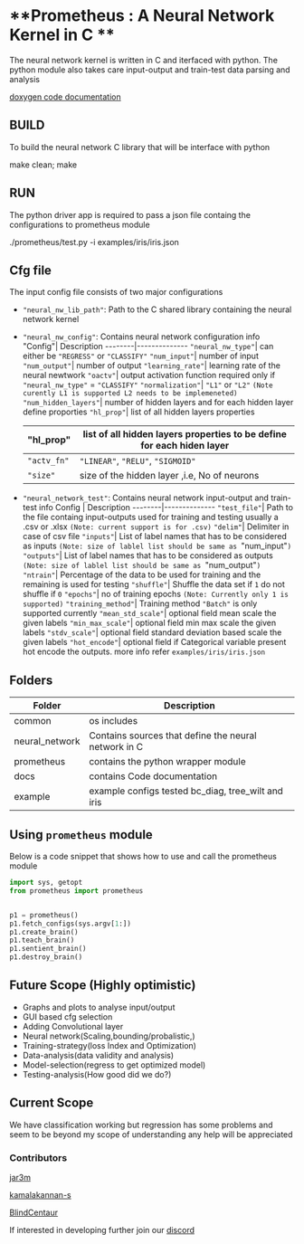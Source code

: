 # **Prometheus : A Neural Network Kernel in C **

The neural network kernel is written in C and iterfaced with python.
The python module also takes care input-output and train-test data parsing and analysis

[doxygen code documentation](https://github.com/jar3m/c_neuralnetwork/tree/gh-pages/docs/html/index.html)

## BUILD
To build the neural network C library that will be interface with python

make clean; make



## RUN
The python driver app is required to pass a json file containg the configurations to prometheus module

./prometheus/test.py -i examples/iris/iris.json


## Cfg file
The input config file consists of two major configurations
* `"neural_nw_lib_path"`: Path to the C shared library containing the neural network kernel
* `"neural_nw_config"`: Contains neural network configuration info
  "Config"| Description
  --------|--------------
  `"neural_nw_type"`| can either be `"REGRESS"` or `"CLASSIFY"`
  `"num_input"`| number of input
  `"num_output"`| number of output
  `"learning_rate"`| learning rate of the neural newtwork
  `"oactv"`| output activation function required only if `"neural_nw_type"` = `"CLASSIFY"`
  `"normalization"`| `"L1"` or `"L2"` `(Note curently L1 is supported L2 needs to be implemeneted)`
  `"num_hidden_layers"`| number of hidden layers and for each hidden layer define proporties
  `"hl_prop"`| list of all hidden layers properties


  "hl_prop"| list of all hidden layers properties to be define for each hiden layer
  ---------|------------------------------------
    `"actv_fn"`| `"LINEAR"`, `"RELU"`, `"SIGMOID"`
    `"size"`| size of the hidden layer ,i.e, No of neurons

* `"neural_network_test"`: Contains neural network input-output and train-test info
  Config  | Description
  --------|--------------
  `"test_file"`| Path to the file containg input-outputs used for training and testing usually a .csv or .xlsx `(Note: current support is for .csv)`
  `"delim"`| Delimiter in case of csv file
  `"inputs"`| List of label names that has to be considered as inputs `(Note: size of lablel list should be same as `"num_input"`)`
  `"outputs"`| List of label names that has to be considered as outputs `(Note: size of lablel list should be same as `"num_output"`)`
  `"ntrain"`| Percentage of the data to be used for training and the remaining is used for testing
  `"shuffle"`| Shuffle the data set if `1` do not shuffle if `0`
  `"epochs"`| no of training epochs `(Note: Currently only 1 is supported)`
  `"training_method"`| Training method `"Batch"` is only supported currently
  `"mean_std_scale"`| optional field mean scale the given labels
  `"min_max_scale"`| optional field min max scale the given labels
  `"stdv_scale"`| optional field standard deviation based scale the given labels
  `"hot_encode"`| optional field if Categorical variable present hot encode the outputs. more info refer `examples/iris/iris.json`


## Folders
Folder | Description
-------|------------
common| os includes
neural_network| Contains sources that define the neural network in C
prometheus| contains the python wrapper module
docs| contains Code documentation
example|example configs tested bc_diag, tree_wilt and iris


## Using `prometheus` module
Below is a code snippet that shows how to use and call the prometheus module

```python
import sys, getopt
from prometheus import prometheus


p1 = prometheus()
p1.fetch_configs(sys.argv[1:])
p1.create_brain()
p1.teach_brain()
p1.sentient_brain()
p1.destroy_brain()

```

## Future Scope (Highly optimistic)
* Graphs and plots to analyse input/output
* GUI based cfg selection
* Adding Convolutional layer
* Neural network(Scaling,bounding/probalistic,)
* Training-strategy(loss Index and Optimization)
* Data-analysis(data validity and analysis)
* Model-selection(regress to get optimized model)
* Testing-analysis(How good did we do?)


## Current Scope
We have classification working but regression has some problems and seem to be beyond my scope of understanding any help will be appreciated

### Contributors
[jar3m](https://github.com/jar3m)

[kamalakannan-s](https://github.com/kamalakannan-s)

[BlindCentaur](https://github.com/BlindCentaur)

If interested in developing further join our [discord](https://discord.gg/q42YmYahpe)
